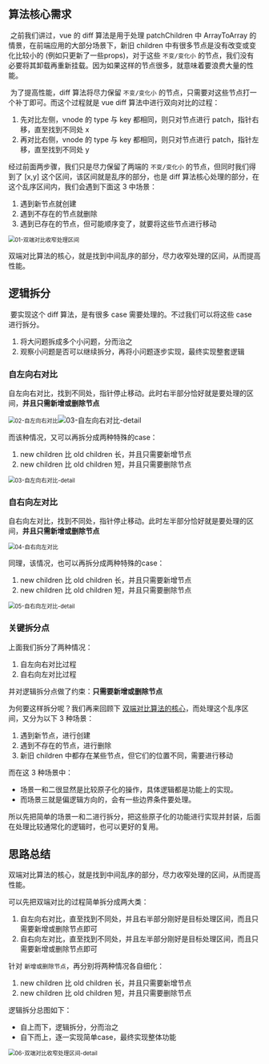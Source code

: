 ## 算法核心需求

​	之前我们讲过，vue 的 diff 算法是用于处理 patchChildren 中 ArrayToArray 的情景，在前端应用的大部分场景下，新旧 children 中有很多节点是没有改变或变化比较小的 (例如只更新了一些props)，对于这些 `不变/变化小` 的节点，我们没有必要将其卸载再重新挂载。因为如果这样的节点很多，就意味着要浪费大量的性能。

​	为了提高性能，diff 算法将尽力保留 `不变/变化小` 的节点，只需要对这些节点打一个补丁即可。而这个过程就是 vue diff 算法中进行双向对比的过程：

1. 先对比左侧，vnode 的 type 与 key 都相同，则只对节点进行 patch，指针右移，直至找到不同处 x
2. 再对比右侧，vnode 的 type 与 key 都相同，则只对节点进行 patch，指针左移，直至找到不同处 y

经过前面两步骤，我们只是尽力保留了两端的 `不变/变化小` 的节点，但同时我们得到了 [x,y] 这个区间，该区间就是乱序的部分，也是 diff 算法核心处理的部分，在这个乱序区间内，我们会遇到下面这 3 中场景：

1. 遇到新节点就创建
2. 遇到不存在的节点就删除
3. 遇到已存在的节点，但可能顺序变了，就要将这些节点进行移动

<img src="双端对比整体框架梳理.assets/01-双端对比收窄处理区间.png" alt="01-双端对比收窄处理区间" style="zoom:80%;" />

<span id='双端对比算法的核心'>双端对比算法的核心，就是找到中间乱序的部分，尽力收窄处理的区间，从而提高性能。</span>

## 逻辑拆分

​	要实现这个 diff 算法，是有很多 case 需要处理的。不过我们可以将这些 case 进行拆分。

1. 将大问题拆成多个小问题，分而治之
2. 观察小问题是否可以继续拆分，再将小问题逐步实现，最终实现整套逻辑

### 自左向右对比

自左向右对比，找到不同处，指针停止移动。此时右半部分恰好就是要处理的区间，**并且只需新增或删除节点**

<img src="双端对比整体框架梳理.assets/02-自左向右对比.png" alt="02-自左向右对比" style="zoom:80%;" />![03-自左向右对比-detail](双端对比整体框架梳理.assets/03-自左向右对比-detail.png)

而该种情况，又可以再拆分成两种特殊的case：

1. new children 比 old children 长，并且只需要新增节点
2. new children 比 old children 短，并且只需要删除节点

<img src="双端对比整体框架梳理.assets/03-自左向右对比-detail.png" alt="03-自左向右对比-detail" style="zoom:80%;" />

### 自右向左对比

自右向左对比，找到不同处，指针停止移动。此时左半部分恰好就是要处理的区间，**并且只需新增或删除节点**

<img src="双端对比整体框架梳理.assets/04-自右向左对比.png" alt="04-自右向左对比" style="zoom:80%;" />

同理，该情况，也可以再拆分成两种特殊的case：

1. new children 比 old children 长，并且只需要新增节点
2. new children 比 old children 短，并且只需要删除节点

<img src="双端对比整体框架梳理.assets/05-自右向左对比-detail.png" alt="05-自右向左对比-detail" style="zoom:80%;" />

### 关键拆分点

上面我们拆分了两种情况：

1. 自左向右对比过程
2. 自右向左对比过程

并对逻辑拆分点做了约束：**只需要新增或删除节点**

为何要这样拆分呢？我们再来回顾下 <a href='#双端对比算法的核心'>双端对比算法的核心</a>，而处理这个乱序区间，又分为以下 3 种场景：

1. 遇到新节点，进行创建
2. 遇到不存在的节点，进行删除
3. 新旧 children 中都存在某些节点，但它们的位置不同，需要进行移动

而在这 3 种场景中：

* 场景一和二很显然是比较原子化的操作，具体逻辑都是功能上的实现。
* 而场景三就是偏逻辑方向的，会有一些边界条件要处理。

所以先把简单的场景一和二进行拆分，把这些原子化的功能进行实现并封装，后面在处理比较通常化的逻辑时，也可以更好的复用。

## 思路总结

双端对比算法的核心，就是找到中间乱序的部分，尽力收窄处理的区间，从而提高性能。

可以先把双端对比的过程简单拆分成两大类：

1. 自左向右对比，直至找到不同处，并且右半部分刚好是目标处理区间，而且只需要新增或删除节点即可
2. 自右向左对比，直至找到不同处，并且左半部分刚好是目标处理区间，而且只需要新增或删除节点即可

针对 `新增或删除节点`，再分别将两种情况各自细化：

1. new children 比 old children 长，并且只需要新增节点
2. new children 比 old children 短，并且只需要删除节点

逻辑拆分总图如下：

* 自上而下，逻辑拆分，分而治之
* 自下而上，逐一实现简单case，最终实现整体功能

<img src="双端对比整体框架梳理.assets/06-双端对比收窄处理区间-detail.png" alt="06-双端对比收窄处理区间-detail" style="zoom:80%;" />

